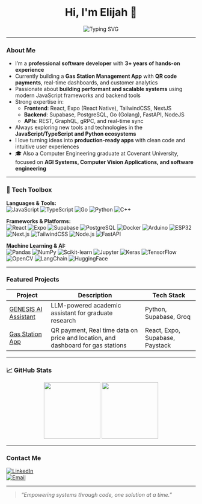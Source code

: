 <h1 align="center">Hi, I'm Elijah 👋</h1>

<p align="center">
  <img src="https://readme-typing-svg.herokuapp.com?font=Fira+Code&size=20&pause=1000&color=00ADB5&center=true&vCenter=true&width=435&lines=Professional+Software+Developer;React+%2B+Expo+%2B+NextJS+Specialist;NodeJS+Backend+Engineer;AI+%2F+ML+Engineer;Computer+Engineering+Graduate+%F0%9F%8E%93" alt="Typing SVG" />
</p>

---

### About Me

- I’m a **professional software developer** with **3+ years of hands-on experience**
- Currently building a **Gas Station Management App** with **QR code payments**, real-time dashboards, and customer analytics
- Passionate about **building performant and scalable systems** using modern JavaScript frameworks and backend tools
- Strong expertise in:
  - **Frontend**: React, Expo (React Native), TailwindCSS, NextJS
  - **Backend**: Supabase, PostgreSQL, Go (Golang), FastAPI, NodeJS
  - **APIs**: REST, GraphQL, gRPC, and real-time sync
- Always exploring new tools and technologies in the **JavaScript/TypeScript and Python ecosystems**
- I love turning ideas into **production-ready apps** with clean code and intuitive user experiences
- 🎓 Also a Computer Engineering graduate at Covenant University, focused on **AGI Systems, Computer Vision Applications, and software engineering**

---

### 🧰 Tech Toolbox

**Languages & Tools:**  
![JavaScript](https://img.shields.io/badge/-JavaScript-333?style=flat&logo=javascript)
![TypeScript](https://img.shields.io/badge/-TypeScript-333?style=flat&logo=typescript)
![Go](https://img.shields.io/badge/-Golang-333?style=flat&logo=go)
![Python](https://img.shields.io/badge/-Python-333?style=flat&logo=python)
![C++](https://img.shields.io/badge/-C++-333?style=flat&logo=cplusplus)

**Frameworks & Platforms:**  
![React](https://img.shields.io/badge/-React-333?style=flat&logo=react)
![Expo](https://img.shields.io/badge/-Expo-333?style=flat&logo=expo)
![Supabase](https://img.shields.io/badge/-Supabase-333?style=flat&logo=supabase)
![PostgreSQL](https://img.shields.io/badge/-PostgreSQL-333?style=flat&logo=postgresql)
![Docker](https://img.shields.io/badge/-Docker-333?style=flat&logo=docker)
![Arduino](https://img.shields.io/badge/-Arduino-333?style=flat&logo=arduino)
![ESP32](https://img.shields.io/badge/-ESP32-333?style=flat&logo=espressif)
![Next.js](https://img.shields.io/badge/-Next.js-333?style=flat&logo=next.js)
![TailwindCSS](https://img.shields.io/badge/-TailwindCSS-333?style=flat&logo=tailwind-css)
![Node.js](https://img.shields.io/badge/-Node.js-333?style=flat&logo=node.js)
![FastAPI](https://img.shields.io/badge/-FastAPI-333?style=flat&logo=fastapi)


**Machine Learning & AI:**  
![Pandas](https://img.shields.io/badge/-Pandas-333?style=flat&logo=pandas)
![NumPy](https://img.shields.io/badge/-NumPy-333?style=flat&logo=numpy)
![Scikit-learn](https://img.shields.io/badge/-Scikit_Learn-333?style=flat&logo=scikit-learn)
![Jupyter](https://img.shields.io/badge/-Jupyter-333?style=flat&logo=jupyter)
![Keras](https://img.shields.io/badge/-Keras-333?style=flat&logo=keras)
![TensorFlow](https://img.shields.io/badge/-TensorFlow-333?style=flat&logo=tensorflow)
![OpenCV](https://img.shields.io/badge/-OpenCV-333?style=flat&logo=opencv)
![LangChain](https://img.shields.io/badge/-LangChain-333?style=flat&logo=langchain)
![HuggingFace](https://img.shields.io/badge/-HuggingFace-333?style=flat&logo=huggingface)

---

### Featured Projects

| Project | Description | Tech Stack |
|-----------|----------------|---------------|
| [GENESIS AI Assistant](https://github.com/kenee101/genesis) | LLM-powered academic assistant for graduate research | Python, Supabase, Groq |
| [Gas Station App](https://github.com/kenee101/Negzus) | QR payment, Real time data on price and location, and dashboard for gas stations | React, Expo, Supabase, Paystack |

---

### 📈 GitHub Stats

<p align="center">
  <img src="https://github-readme-stats.vercel.app/api?username=kenee101&show_icons=true&theme=tokyonight&count_private=true" height="150" />
  <img src="https://github-readme-stats.vercel.app/api/top-langs/?username=kenee101&layout=compact&theme=tokyonight" height="150" />
</p>

---

### Contact Me

[![LinkedIn](https://img.shields.io/badge/-Elijah-0077B5?style=flat&logo=Linkedin&logoColor=white)](https://www.linkedin.com/in/elijah-usih-396b4b257/)  
[![Email](https://img.shields.io/badge/-elijah.usih@stu.cu.edu.ng-D14836?style=flat&logo=gmail&logoColor=white)](mailto:elijah.usih@stu.cu.edu.ng)

---

> *“Empowering systems through code, one solution at a time.”*

